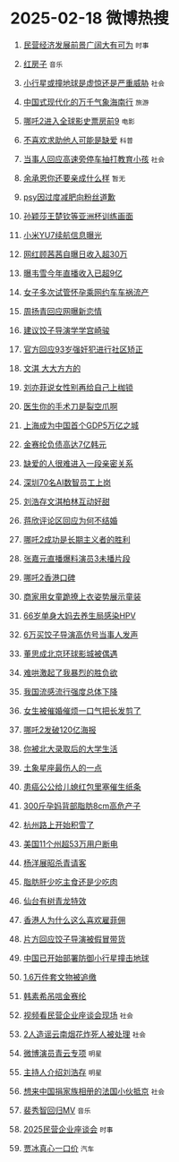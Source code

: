 # 2025-02-18 微博热搜 
1. [民营经济发展前景广阔大有可为](https://m.weibo.cn/search?containerid=100103type%3D1%26t%3D10%26q%3D%23%E6%B0%91%E8%90%A5%E7%BB%8F%E6%B5%8E%E5%8F%91%E5%B1%95%E5%89%8D%E6%99%AF%E5%B9%BF%E9%98%94%E5%A4%A7%E6%9C%89%E5%8F%AF%E4%B8%BA%23&stream_entry_id=51&isnewpage=1&extparam=seat%3D1%26c_type%3D51%26cate%3D10103%26pos%3D0%26q%3D%2523%25E6%25B0%2591%25E8%2590%25A5%25E7%25BB%258F%25E6%25B5%258E%25E5%258F%2591%25E5%25B1%2595%25E5%2589%258D%25E6%2599%25AF%25E5%25B9%25BF%25E9%2598%2594%25E5%25A4%25A7%25E6%259C%2589%25E5%258F%25AF%25E4%25B8%25BA%2523%26dgr%3D0%26filter_type%3Drealtimehot%26stream_entry_id%3D51%26display_time%3D1739812712%26pre_seqid%3D17398127123870107082083) `时事` 

2. [红房子](https://m.weibo.cn/search?containerid=100103type%3D1%26t%3D10%26q%3D%E7%BA%A2%E6%88%BF%E5%AD%90&stream_entry_id=31&isnewpage=1&extparam=seat%3D1%26flag%3D2%26realpos%3D1%26lcate%3D5001%26c_type%3D31%26cate%3D5001%26pos%3D0%26band_rank%3D1%26q%3D%25E7%25BA%25A2%25E6%2588%25BF%25E5%25AD%2590%26dgr%3D0%26filter_type%3Drealtimehot%26stream_entry_id%3D31%26display_time%3D1739812712%26pre_seqid%3D17398127123870107082083) `音乐` 

3. [小行星或撞地球是虚惊还是严重威胁](https://m.weibo.cn/search?containerid=100103type%3D1%26t%3D10%26q%3D%23%E5%B0%8F%E8%A1%8C%E6%98%9F%E6%88%96%E6%92%9E%E5%9C%B0%E7%90%83%E6%98%AF%E8%99%9A%E6%83%8A%E8%BF%98%E6%98%AF%E4%B8%A5%E9%87%8D%E5%A8%81%E8%83%81%23&stream_entry_id=31&isnewpage=1&extparam=seat%3D1%26flag%3D0%26realpos%3D2%26lcate%3D5001%26c_type%3D31%26cate%3D5001%26pos%3D1%26band_rank%3D2%26q%3D%2523%25E5%25B0%258F%25E8%25A1%258C%25E6%2598%259F%25E6%2588%2596%25E6%2592%259E%25E5%259C%25B0%25E7%2590%2583%25E6%2598%25AF%25E8%2599%259A%25E6%2583%258A%25E8%25BF%2598%25E6%2598%25AF%25E4%25B8%25A5%25E9%2587%258D%25E5%25A8%2581%25E8%2583%2581%2523%26dgr%3D0%26filter_type%3Drealtimehot%26stream_entry_id%3D31%26display_time%3D1739812712%26pre_seqid%3D17398127123870107082083) `社会` 

4. [中国式现代化的万千气象海南行](https://m.weibo.cn/search?containerid=100103type%3D1%26t%3D10%26q%3D%23%E4%B8%AD%E5%9B%BD%E5%BC%8F%E7%8E%B0%E4%BB%A3%E5%8C%96%E7%9A%84%E4%B8%87%E5%8D%83%E6%B0%94%E8%B1%A1%E6%B5%B7%E5%8D%97%E8%A1%8C%23&stream_entry_id=31&isnewpage=1&extparam=seat%3D1%26flag%3D0%26realpos%3D3%26lcate%3D5001%26c_type%3D31%26cate%3D5001%26pos%3D2%26band_rank%3D3%26q%3D%2523%25E4%25B8%25AD%25E5%259B%25BD%25E5%25BC%258F%25E7%258E%25B0%25E4%25BB%25A3%25E5%258C%2596%25E7%259A%2584%25E4%25B8%2587%25E5%258D%2583%25E6%25B0%2594%25E8%25B1%25A1%25E6%25B5%25B7%25E5%258D%2597%25E8%25A1%258C%2523%26dgr%3D0%26filter_type%3Drealtimehot%26stream_entry_id%3D31%26display_time%3D1739812712%26pre_seqid%3D17398127123870107082083) `旅游` 

5. [哪吒2进入全球影史票房前9](https://m.weibo.cn/search?containerid=100103type%3D1%26t%3D10%26q%3D%23%E5%93%AA%E5%90%922%E8%BF%9B%E5%85%A5%E5%85%A8%E7%90%83%E5%BD%B1%E5%8F%B2%E7%A5%A8%E6%88%BF%E5%89%8D9%23&stream_entry_id=31&isnewpage=1&extparam=seat%3D1%26flag%3D2%26realpos%3D4%26lcate%3D5001%26c_type%3D31%26cate%3D5001%26pos%3D3%26band_rank%3D4%26q%3D%2523%25E5%2593%25AA%25E5%2590%25922%25E8%25BF%259B%25E5%2585%25A5%25E5%2585%25A8%25E7%2590%2583%25E5%25BD%25B1%25E5%258F%25B2%25E7%25A5%25A8%25E6%2588%25BF%25E5%2589%258D9%2523%26dgr%3D0%26filter_type%3Drealtimehot%26stream_entry_id%3D31%26display_time%3D1739812712%26pre_seqid%3D17398127123870107082083) `电影` 

6. [不喜欢求助他人可能是缺爱](https://m.weibo.cn/search?containerid=100103type%3D1%26t%3D10%26q%3D%23%E4%B8%8D%E5%96%9C%E6%AC%A2%E6%B1%82%E5%8A%A9%E4%BB%96%E4%BA%BA%E5%8F%AF%E8%83%BD%E6%98%AF%E7%BC%BA%E7%88%B1%23&stream_entry_id=31&isnewpage=1&extparam=seat%3D1%26flag%3D0%26realpos%3D5%26lcate%3D5001%26c_type%3D31%26cate%3D5001%26pos%3D4%26band_rank%3D5%26q%3D%2523%25E4%25B8%258D%25E5%2596%259C%25E6%25AC%25A2%25E6%25B1%2582%25E5%258A%25A9%25E4%25BB%2596%25E4%25BA%25BA%25E5%258F%25AF%25E8%2583%25BD%25E6%2598%25AF%25E7%25BC%25BA%25E7%2588%25B1%2523%26dgr%3D0%26filter_type%3Drealtimehot%26stream_entry_id%3D31%26display_time%3D1739812712%26pre_seqid%3D17398127123870107082083) `科普` 

7. [当事人回应高速旁停车抽打教育小孩](https://m.weibo.cn/search?containerid=100103type%3D1%26t%3D10%26q%3D%23%E5%BD%93%E4%BA%8B%E4%BA%BA%E5%9B%9E%E5%BA%94%E9%AB%98%E9%80%9F%E6%97%81%E5%81%9C%E8%BD%A6%E6%8A%BD%E6%89%93%E6%95%99%E8%82%B2%E5%B0%8F%E5%AD%A9%23&stream_entry_id=31&isnewpage=1&extparam=seat%3D1%26flag%3D1%26realpos%3D6%26lcate%3D5001%26c_type%3D31%26cate%3D5001%26pos%3D5%26band_rank%3D6%26q%3D%2523%25E5%25BD%2593%25E4%25BA%258B%25E4%25BA%25BA%25E5%259B%259E%25E5%25BA%2594%25E9%25AB%2598%25E9%2580%259F%25E6%2597%2581%25E5%2581%259C%25E8%25BD%25A6%25E6%258A%25BD%25E6%2589%2593%25E6%2595%2599%25E8%2582%25B2%25E5%25B0%258F%25E5%25AD%25A9%2523%26dgr%3D0%26filter_type%3Drealtimehot%26stream_entry_id%3D31%26display_time%3D1739812712%26pre_seqid%3D17398127123870107082083) `社会` 

8. [余承恩你还要亲成什么样](https://m.weibo.cn/search?containerid=100103type%3D1%26t%3D10%26q%3D%E4%BD%99%E6%89%BF%E6%81%A9%E4%BD%A0%E8%BF%98%E8%A6%81%E4%BA%B2%E6%88%90%E4%BB%80%E4%B9%88%E6%A0%B7&stream_entry_id=31&isnewpage=1&extparam=seat%3D1%26flag%3D2%26realpos%3D7%26lcate%3D5001%26c_type%3D31%26cate%3D5001%26pos%3D6%26band_rank%3D7%26q%3D%25E4%25BD%2599%25E6%2589%25BF%25E6%2581%25A9%25E4%25BD%25A0%25E8%25BF%2598%25E8%25A6%2581%25E4%25BA%25B2%25E6%2588%2590%25E4%25BB%2580%25E4%25B9%2588%25E6%25A0%25B7%26dgr%3D0%26filter_type%3Drealtimehot%26stream_entry_id%3D31%26display_time%3D1739812712%26pre_seqid%3D17398127123870107082083) `暂无` 

9. [psy因过度减肥向粉丝道歉](https://m.weibo.cn/search?containerid=100103type%3D1%26t%3D10%26q%3D%23psy%E5%9B%A0%E8%BF%87%E5%BA%A6%E5%87%8F%E8%82%A5%E5%90%91%E7%B2%89%E4%B8%9D%E9%81%93%E6%AD%89%23&stream_entry_id=31&isnewpage=1&extparam=seat%3D1%26flag%3D2%26realpos%3D8%26lcate%3D5001%26c_type%3D31%26cate%3D5001%26pos%3D7%26band_rank%3D8%26q%3D%2523psy%25E5%259B%25A0%25E8%25BF%2587%25E5%25BA%25A6%25E5%2587%258F%25E8%2582%25A5%25E5%2590%2591%25E7%25B2%2589%25E4%25B8%259D%25E9%2581%2593%25E6%25AD%2589%2523%26dgr%3D0%26filter_type%3Drealtimehot%26stream_entry_id%3D31%26display_time%3D1739812712%26pre_seqid%3D17398127123870107082083)  

10. [孙颖莎王楚钦等亚洲杯训练画面](https://m.weibo.cn/search?containerid=100103type%3D1%26t%3D10%26q%3D%23%E5%AD%99%E9%A2%96%E8%8E%8E%E7%8E%8B%E6%A5%9A%E9%92%A6%E7%AD%89%E4%BA%9A%E6%B4%B2%E6%9D%AF%E8%AE%AD%E7%BB%83%E7%94%BB%E9%9D%A2%23&stream_entry_id=31&isnewpage=1&extparam=seat%3D1%26flag%3D1%26realpos%3D9%26lcate%3D5001%26c_type%3D31%26cate%3D5001%26pos%3D8%26band_rank%3D9%26q%3D%2523%25E5%25AD%2599%25E9%25A2%2596%25E8%258E%258E%25E7%258E%258B%25E6%25A5%259A%25E9%2592%25A6%25E7%25AD%2589%25E4%25BA%259A%25E6%25B4%25B2%25E6%259D%25AF%25E8%25AE%25AD%25E7%25BB%2583%25E7%2594%25BB%25E9%259D%25A2%2523%26dgr%3D0%26filter_type%3Drealtimehot%26stream_entry_id%3D31%26display_time%3D1739812712%26pre_seqid%3D17398127123870107082083)  

11. [小米YU7续航信息曝光](https://m.weibo.cn/search?containerid=100103type%3D1%26t%3D10%26q%3D%23%E5%B0%8F%E7%B1%B3YU7%E7%BB%AD%E8%88%AA%E4%BF%A1%E6%81%AF%E6%9B%9D%E5%85%89%23&stream_entry_id=31&isnewpage=1&extparam=seat%3D1%26flag%3D0%26realpos%3D10%26lcate%3D5001%26c_type%3D31%26cate%3D5001%26pos%3D9%26band_rank%3D10%26q%3D%2523%25E5%25B0%258F%25E7%25B1%25B3YU7%25E7%25BB%25AD%25E8%2588%25AA%25E4%25BF%25A1%25E6%2581%25AF%25E6%259B%259D%25E5%2585%2589%2523%26dgr%3D0%26filter_type%3Drealtimehot%26stream_entry_id%3D31%26display_time%3D1739812712%26pre_seqid%3D17398127123870107082083)  

12. [网红顾茜茜自曝日收入超30万](https://m.weibo.cn/search?containerid=100103type%3D1%26t%3D10%26q%3D%23%E7%BD%91%E7%BA%A2%E9%A1%BE%E8%8C%9C%E8%8C%9C%E8%87%AA%E6%9B%9D%E6%97%A5%E6%94%B6%E5%85%A5%E8%B6%8530%E4%B8%87%23&stream_entry_id=31&isnewpage=1&extparam=seat%3D1%26flag%3D2%26realpos%3D11%26lcate%3D5001%26c_type%3D31%26cate%3D5001%26pos%3D10%26band_rank%3D11%26q%3D%2523%25E7%25BD%2591%25E7%25BA%25A2%25E9%25A1%25BE%25E8%258C%259C%25E8%258C%259C%25E8%2587%25AA%25E6%259B%259D%25E6%2597%25A5%25E6%2594%25B6%25E5%2585%25A5%25E8%25B6%258530%25E4%25B8%2587%2523%26dgr%3D0%26filter_type%3Drealtimehot%26stream_entry_id%3D31%26display_time%3D1739812712%26pre_seqid%3D17398127123870107082083)  

13. [曝韦雪今年直播收入已超9亿](https://m.weibo.cn/search?containerid=100103type%3D1%26t%3D10%26q%3D%23%E6%9B%9D%E9%9F%A6%E9%9B%AA%E4%BB%8A%E5%B9%B4%E7%9B%B4%E6%92%AD%E6%94%B6%E5%85%A5%E5%B7%B2%E8%B6%859%E4%BA%BF%23&stream_entry_id=31&isnewpage=1&extparam=seat%3D1%26flag%3D2%26realpos%3D12%26lcate%3D5001%26c_type%3D31%26cate%3D5001%26pos%3D11%26band_rank%3D12%26q%3D%2523%25E6%259B%259D%25E9%259F%25A6%25E9%259B%25AA%25E4%25BB%258A%25E5%25B9%25B4%25E7%259B%25B4%25E6%2592%25AD%25E6%2594%25B6%25E5%2585%25A5%25E5%25B7%25B2%25E8%25B6%25859%25E4%25BA%25BF%2523%26dgr%3D0%26filter_type%3Drealtimehot%26stream_entry_id%3D31%26display_time%3D1739812712%26pre_seqid%3D17398127123870107082083)  

14. [女子多次试管怀孕乘网约车车祸流产](https://m.weibo.cn/search?containerid=100103type%3D1%26t%3D10%26q%3D%23%E5%A5%B3%E5%AD%90%E5%A4%9A%E6%AC%A1%E8%AF%95%E7%AE%A1%E6%80%80%E5%AD%95%E4%B9%98%E7%BD%91%E7%BA%A6%E8%BD%A6%E8%BD%A6%E7%A5%B8%E6%B5%81%E4%BA%A7%23&stream_entry_id=31&isnewpage=1&extparam=seat%3D1%26flag%3D2%26realpos%3D13%26lcate%3D5001%26c_type%3D31%26cate%3D5001%26pos%3D12%26band_rank%3D13%26q%3D%2523%25E5%25A5%25B3%25E5%25AD%2590%25E5%25A4%259A%25E6%25AC%25A1%25E8%25AF%2595%25E7%25AE%25A1%25E6%2580%2580%25E5%25AD%2595%25E4%25B9%2598%25E7%25BD%2591%25E7%25BA%25A6%25E8%25BD%25A6%25E8%25BD%25A6%25E7%25A5%25B8%25E6%25B5%2581%25E4%25BA%25A7%2523%26dgr%3D0%26filter_type%3Drealtimehot%26stream_entry_id%3D31%26display_time%3D1739812712%26pre_seqid%3D17398127123870107082083)  

15. [周扬青回应网曝新恋情](https://m.weibo.cn/search?containerid=100103type%3D1%26t%3D10%26q%3D%23%E5%91%A8%E6%89%AC%E9%9D%92%E5%9B%9E%E5%BA%94%E7%BD%91%E6%9B%9D%E6%96%B0%E6%81%8B%E6%83%85%23&stream_entry_id=31&isnewpage=1&extparam=seat%3D1%26flag%3D0%26realpos%3D14%26lcate%3D5001%26c_type%3D31%26cate%3D5001%26pos%3D13%26band_rank%3D14%26q%3D%2523%25E5%2591%25A8%25E6%2589%25AC%25E9%259D%2592%25E5%259B%259E%25E5%25BA%2594%25E7%25BD%2591%25E6%259B%259D%25E6%2596%25B0%25E6%2581%258B%25E6%2583%2585%2523%26dgr%3D0%26filter_type%3Drealtimehot%26stream_entry_id%3D31%26display_time%3D1739812712%26pre_seqid%3D17398127123870107082083)  

16. [建议饺子导演学学宫崎骏](https://m.weibo.cn/search?containerid=100103type%3D1%26t%3D10%26q%3D%E5%BB%BA%E8%AE%AE%E9%A5%BA%E5%AD%90%E5%AF%BC%E6%BC%94%E5%AD%A6%E5%AD%A6%E5%AE%AB%E5%B4%8E%E9%AA%8F&stream_entry_id=31&isnewpage=1&extparam=seat%3D1%26flag%3D0%26realpos%3D15%26lcate%3D5001%26c_type%3D31%26cate%3D5001%26pos%3D14%26band_rank%3D15%26q%3D%25E5%25BB%25BA%25E8%25AE%25AE%25E9%25A5%25BA%25E5%25AD%2590%25E5%25AF%25BC%25E6%25BC%2594%25E5%25AD%25A6%25E5%25AD%25A6%25E5%25AE%25AB%25E5%25B4%258E%25E9%25AA%258F%26dgr%3D0%26filter_type%3Drealtimehot%26stream_entry_id%3D31%26display_time%3D1739812712%26pre_seqid%3D17398127123870107082083)  

17. [官方回应93岁强奸犯进行社区矫正](https://m.weibo.cn/search?containerid=100103type%3D1%26t%3D10%26q%3D%23%E5%AE%98%E6%96%B9%E5%9B%9E%E5%BA%9493%E5%B2%81%E5%BC%BA%E5%A5%B8%E7%8A%AF%E8%BF%9B%E8%A1%8C%E7%A4%BE%E5%8C%BA%E7%9F%AB%E6%AD%A3%23&stream_entry_id=31&isnewpage=1&extparam=seat%3D1%26flag%3D0%26realpos%3D16%26lcate%3D5001%26c_type%3D31%26cate%3D5001%26pos%3D15%26band_rank%3D16%26q%3D%2523%25E5%25AE%2598%25E6%2596%25B9%25E5%259B%259E%25E5%25BA%259493%25E5%25B2%2581%25E5%25BC%25BA%25E5%25A5%25B8%25E7%258A%25AF%25E8%25BF%259B%25E8%25A1%258C%25E7%25A4%25BE%25E5%258C%25BA%25E7%259F%25AB%25E6%25AD%25A3%2523%26dgr%3D0%26filter_type%3Drealtimehot%26stream_entry_id%3D31%26display_time%3D1739812712%26pre_seqid%3D17398127123870107082083)  

18. [文淇 大大方方的](https://m.weibo.cn/search?containerid=100103type%3D1%26t%3D10%26q%3D%E6%96%87%E6%B7%87+%E5%A4%A7%E5%A4%A7%E6%96%B9%E6%96%B9%E7%9A%84&stream_entry_id=31&isnewpage=1&extparam=seat%3D1%26flag%3D0%26realpos%3D17%26lcate%3D5001%26c_type%3D31%26cate%3D5001%26pos%3D16%26band_rank%3D17%26q%3D%25E6%2596%2587%25E6%25B7%2587%2520%25E5%25A4%25A7%25E5%25A4%25A7%25E6%2596%25B9%25E6%2596%25B9%25E7%259A%2584%26dgr%3D0%26filter_type%3Drealtimehot%26stream_entry_id%3D31%26display_time%3D1739812712%26pre_seqid%3D17398127123870107082083)  

19. [刘亦菲说女性别再给自己上枷锁](https://m.weibo.cn/search?containerid=100103type%3D1%26t%3D10%26q%3D%23%E5%88%98%E4%BA%A6%E8%8F%B2%E8%AF%B4%E5%A5%B3%E6%80%A7%E5%88%AB%E5%86%8D%E7%BB%99%E8%87%AA%E5%B7%B1%E4%B8%8A%E6%9E%B7%E9%94%81%23&stream_entry_id=31&isnewpage=1&extparam=seat%3D1%26flag%3D0%26realpos%3D18%26lcate%3D5001%26c_type%3D31%26cate%3D5001%26pos%3D17%26band_rank%3D18%26q%3D%2523%25E5%2588%2598%25E4%25BA%25A6%25E8%258F%25B2%25E8%25AF%25B4%25E5%25A5%25B3%25E6%2580%25A7%25E5%2588%25AB%25E5%2586%258D%25E7%25BB%2599%25E8%2587%25AA%25E5%25B7%25B1%25E4%25B8%258A%25E6%259E%25B7%25E9%2594%2581%2523%26dgr%3D0%26filter_type%3Drealtimehot%26stream_entry_id%3D31%26display_time%3D1739812712%26pre_seqid%3D17398127123870107082083)  

20. [医生你的手术刀是裂空爪啊](https://m.weibo.cn/search?containerid=100103type%3D1%26t%3D10%26q%3D%23%E5%8C%BB%E7%94%9F%E4%BD%A0%E7%9A%84%E6%89%8B%E6%9C%AF%E5%88%80%E6%98%AF%E8%A3%82%E7%A9%BA%E7%88%AA%E5%95%8A%23&stream_entry_id=31&isnewpage=1&extparam=seat%3D1%26flag%3D0%26realpos%3D19%26lcate%3D5001%26c_type%3D31%26cate%3D5001%26pos%3D18%26band_rank%3D19%26q%3D%2523%25E5%258C%25BB%25E7%2594%259F%25E4%25BD%25A0%25E7%259A%2584%25E6%2589%258B%25E6%259C%25AF%25E5%2588%2580%25E6%2598%25AF%25E8%25A3%2582%25E7%25A9%25BA%25E7%2588%25AA%25E5%2595%258A%2523%26dgr%3D0%26filter_type%3Drealtimehot%26stream_entry_id%3D31%26display_time%3D1739812712%26pre_seqid%3D17398127123870107082083)  

21. [上海成为中国首个GDP5万亿之城](https://m.weibo.cn/search?containerid=100103type%3D1%26t%3D10%26q%3D%23%E4%B8%8A%E6%B5%B7%E6%88%90%E4%B8%BA%E4%B8%AD%E5%9B%BD%E9%A6%96%E4%B8%AAGDP5%E4%B8%87%E4%BA%BF%E4%B9%8B%E5%9F%8E%23&stream_entry_id=31&isnewpage=1&extparam=seat%3D1%26flag%3D0%26realpos%3D20%26lcate%3D5001%26c_type%3D31%26cate%3D5001%26pos%3D19%26band_rank%3D20%26q%3D%2523%25E4%25B8%258A%25E6%25B5%25B7%25E6%2588%2590%25E4%25B8%25BA%25E4%25B8%25AD%25E5%259B%25BD%25E9%25A6%2596%25E4%25B8%25AAGDP5%25E4%25B8%2587%25E4%25BA%25BF%25E4%25B9%258B%25E5%259F%258E%2523%26dgr%3D0%26filter_type%3Drealtimehot%26stream_entry_id%3D31%26display_time%3D1739812712%26pre_seqid%3D17398127123870107082083)  

22. [金赛纶负债高达7亿韩元](https://m.weibo.cn/search?containerid=100103type%3D1%26t%3D10%26q%3D%23%E9%87%91%E8%B5%9B%E7%BA%B6%E8%B4%9F%E5%80%BA%E9%AB%98%E8%BE%BE7%E4%BA%BF%E9%9F%A9%E5%85%83%23&stream_entry_id=31&isnewpage=1&extparam=seat%3D1%26flag%3D0%26realpos%3D21%26lcate%3D5001%26c_type%3D31%26cate%3D5001%26pos%3D20%26band_rank%3D21%26q%3D%2523%25E9%2587%2591%25E8%25B5%259B%25E7%25BA%25B6%25E8%25B4%259F%25E5%2580%25BA%25E9%25AB%2598%25E8%25BE%25BE7%25E4%25BA%25BF%25E9%259F%25A9%25E5%2585%2583%2523%26dgr%3D0%26filter_type%3Drealtimehot%26stream_entry_id%3D31%26display_time%3D1739812712%26pre_seqid%3D17398127123870107082083)  

23. [缺爱的人很难进入一段亲密关系](https://m.weibo.cn/search?containerid=100103type%3D1%26t%3D10%26q%3D%23%E7%BC%BA%E7%88%B1%E7%9A%84%E4%BA%BA%E5%BE%88%E9%9A%BE%E8%BF%9B%E5%85%A5%E4%B8%80%E6%AE%B5%E4%BA%B2%E5%AF%86%E5%85%B3%E7%B3%BB%23&stream_entry_id=31&isnewpage=1&extparam=seat%3D1%26flag%3D0%26realpos%3D22%26lcate%3D5001%26c_type%3D31%26cate%3D5001%26pos%3D21%26band_rank%3D22%26q%3D%2523%25E7%25BC%25BA%25E7%2588%25B1%25E7%259A%2584%25E4%25BA%25BA%25E5%25BE%2588%25E9%259A%25BE%25E8%25BF%259B%25E5%2585%25A5%25E4%25B8%2580%25E6%25AE%25B5%25E4%25BA%25B2%25E5%25AF%2586%25E5%2585%25B3%25E7%25B3%25BB%2523%26dgr%3D0%26filter_type%3Drealtimehot%26stream_entry_id%3D31%26display_time%3D1739812712%26pre_seqid%3D17398127123870107082083)  

24. [深圳70名AI数智员工上岗](https://m.weibo.cn/search?containerid=100103type%3D1%26t%3D10%26q%3D%23%E6%B7%B1%E5%9C%B370%E5%90%8DAI%E6%95%B0%E6%99%BA%E5%91%98%E5%B7%A5%E4%B8%8A%E5%B2%97%23&stream_entry_id=31&isnewpage=1&extparam=seat%3D1%26flag%3D1%26realpos%3D23%26lcate%3D5001%26c_type%3D31%26cate%3D5001%26pos%3D22%26band_rank%3D23%26q%3D%2523%25E6%25B7%25B1%25E5%259C%25B370%25E5%2590%258DAI%25E6%2595%25B0%25E6%2599%25BA%25E5%2591%2598%25E5%25B7%25A5%25E4%25B8%258A%25E5%25B2%2597%2523%26dgr%3D0%26filter_type%3Drealtimehot%26stream_entry_id%3D31%26display_time%3D1739812712%26pre_seqid%3D17398127123870107082083)  

25. [刘浩存文淇柏林互动好甜](https://m.weibo.cn/search?containerid=100103type%3D1%26t%3D10%26q%3D%E5%88%98%E6%B5%A9%E5%AD%98%E6%96%87%E6%B7%87%E6%9F%8F%E6%9E%97%E4%BA%92%E5%8A%A8%E5%A5%BD%E7%94%9C&stream_entry_id=31&isnewpage=1&extparam=seat%3D1%26flag%3D0%26realpos%3D24%26lcate%3D5001%26c_type%3D31%26cate%3D5001%26pos%3D23%26band_rank%3D24%26q%3D%25E5%2588%2598%25E6%25B5%25A9%25E5%25AD%2598%25E6%2596%2587%25E6%25B7%2587%25E6%259F%258F%25E6%259E%2597%25E4%25BA%2592%25E5%258A%25A8%25E5%25A5%25BD%25E7%2594%259C%26dgr%3D0%26filter_type%3Drealtimehot%26stream_entry_id%3D31%26display_time%3D1739812712%26pre_seqid%3D17398127123870107082083)  

26. [蒋欣评论区回应为何不结婚](https://m.weibo.cn/search?containerid=100103type%3D1%26t%3D10%26q%3D%23%E8%92%8B%E6%AC%A3%E8%AF%84%E8%AE%BA%E5%8C%BA%E5%9B%9E%E5%BA%94%E4%B8%BA%E4%BD%95%E4%B8%8D%E7%BB%93%E5%A9%9A%23&stream_entry_id=31&isnewpage=1&extparam=seat%3D1%26flag%3D0%26realpos%3D25%26lcate%3D5001%26c_type%3D31%26cate%3D5001%26pos%3D24%26band_rank%3D25%26q%3D%2523%25E8%2592%258B%25E6%25AC%25A3%25E8%25AF%2584%25E8%25AE%25BA%25E5%258C%25BA%25E5%259B%259E%25E5%25BA%2594%25E4%25B8%25BA%25E4%25BD%2595%25E4%25B8%258D%25E7%25BB%2593%25E5%25A9%259A%2523%26dgr%3D0%26filter_type%3Drealtimehot%26stream_entry_id%3D31%26display_time%3D1739812712%26pre_seqid%3D17398127123870107082083)  

27. [哪吒2成功是长期主义者的胜利](https://m.weibo.cn/search?containerid=100103type%3D1%26t%3D10%26q%3D%E5%93%AA%E5%90%922%E6%88%90%E5%8A%9F%E6%98%AF%E9%95%BF%E6%9C%9F%E4%B8%BB%E4%B9%89%E8%80%85%E7%9A%84%E8%83%9C%E5%88%A9&stream_entry_id=31&isnewpage=1&extparam=seat%3D1%26flag%3D1%26realpos%3D26%26lcate%3D5001%26c_type%3D31%26cate%3D5001%26pos%3D25%26band_rank%3D26%26q%3D%25E5%2593%25AA%25E5%2590%25922%25E6%2588%2590%25E5%258A%259F%25E6%2598%25AF%25E9%2595%25BF%25E6%259C%259F%25E4%25B8%25BB%25E4%25B9%2589%25E8%2580%2585%25E7%259A%2584%25E8%2583%259C%25E5%2588%25A9%26dgr%3D0%26filter_type%3Drealtimehot%26stream_entry_id%3D31%26display_time%3D1739812712%26pre_seqid%3D17398127123870107082083)  

28. [张嘉元直播爆料演员3未播片段](https://m.weibo.cn/search?containerid=100103type%3D1%26t%3D10%26q%3D%E5%BC%A0%E5%98%89%E5%85%83%E7%9B%B4%E6%92%AD%E7%88%86%E6%96%99%E6%BC%94%E5%91%983%E6%9C%AA%E6%92%AD%E7%89%87%E6%AE%B5&stream_entry_id=31&isnewpage=1&extparam=seat%3D1%26flag%3D0%26realpos%3D27%26lcate%3D5001%26c_type%3D31%26cate%3D5001%26pos%3D26%26band_rank%3D27%26q%3D%25E5%25BC%25A0%25E5%2598%2589%25E5%2585%2583%25E7%259B%25B4%25E6%2592%25AD%25E7%2588%2586%25E6%2596%2599%25E6%25BC%2594%25E5%2591%25983%25E6%259C%25AA%25E6%2592%25AD%25E7%2589%2587%25E6%25AE%25B5%26dgr%3D0%26filter_type%3Drealtimehot%26stream_entry_id%3D31%26display_time%3D1739812712%26pre_seqid%3D17398127123870107082083)  

29. [哪吒2香港口碑](https://m.weibo.cn/search?containerid=100103type%3D1%26t%3D10%26q%3D%23%E5%93%AA%E5%90%922%E9%A6%99%E6%B8%AF%E5%8F%A3%E7%A2%91%23&stream_entry_id=31&isnewpage=1&extparam=seat%3D1%26flag%3D0%26realpos%3D28%26lcate%3D5001%26c_type%3D31%26cate%3D5001%26pos%3D27%26band_rank%3D28%26q%3D%2523%25E5%2593%25AA%25E5%2590%25922%25E9%25A6%2599%25E6%25B8%25AF%25E5%258F%25A3%25E7%25A2%2591%2523%26dgr%3D0%26filter_type%3Drealtimehot%26stream_entry_id%3D31%26display_time%3D1739812712%26pre_seqid%3D17398127123870107082083)  

30. [商家用女童跪撩上衣姿势展示童装](https://m.weibo.cn/search?containerid=100103type%3D1%26t%3D10%26q%3D%23%E5%95%86%E5%AE%B6%E7%94%A8%E5%A5%B3%E7%AB%A5%E8%B7%AA%E6%92%A9%E4%B8%8A%E8%A1%A3%E5%A7%BF%E5%8A%BF%E5%B1%95%E7%A4%BA%E7%AB%A5%E8%A3%85%23&stream_entry_id=31&isnewpage=1&extparam=seat%3D1%26flag%3D0%26realpos%3D29%26lcate%3D5001%26c_type%3D31%26cate%3D5001%26pos%3D28%26band_rank%3D29%26q%3D%2523%25E5%2595%2586%25E5%25AE%25B6%25E7%2594%25A8%25E5%25A5%25B3%25E7%25AB%25A5%25E8%25B7%25AA%25E6%2592%25A9%25E4%25B8%258A%25E8%25A1%25A3%25E5%25A7%25BF%25E5%258A%25BF%25E5%25B1%2595%25E7%25A4%25BA%25E7%25AB%25A5%25E8%25A3%2585%2523%26dgr%3D0%26filter_type%3Drealtimehot%26stream_entry_id%3D31%26display_time%3D1739812712%26pre_seqid%3D17398127123870107082083)  

31. [66岁单身大妈去养生局感染HPV](https://m.weibo.cn/search?containerid=100103type%3D1%26t%3D10%26q%3D%2366%E5%B2%81%E5%8D%95%E8%BA%AB%E5%A4%A7%E5%A6%88%E5%8E%BB%E5%85%BB%E7%94%9F%E5%B1%80%E6%84%9F%E6%9F%93HPV%23&stream_entry_id=31&isnewpage=1&extparam=seat%3D1%26flag%3D0%26realpos%3D30%26lcate%3D5001%26c_type%3D31%26cate%3D5001%26pos%3D29%26band_rank%3D30%26q%3D%252366%25E5%25B2%2581%25E5%258D%2595%25E8%25BA%25AB%25E5%25A4%25A7%25E5%25A6%2588%25E5%258E%25BB%25E5%2585%25BB%25E7%2594%259F%25E5%25B1%2580%25E6%2584%259F%25E6%259F%2593HPV%2523%26dgr%3D0%26filter_type%3Drealtimehot%26stream_entry_id%3D31%26display_time%3D1739812712%26pre_seqid%3D17398127123870107082083)  

32. [6万买饺子导演高仿号当事人发声](https://m.weibo.cn/search?containerid=100103type%3D1%26t%3D10%26q%3D%236%E4%B8%87%E4%B9%B0%E9%A5%BA%E5%AD%90%E5%AF%BC%E6%BC%94%E9%AB%98%E4%BB%BF%E5%8F%B7%E5%BD%93%E4%BA%8B%E4%BA%BA%E5%8F%91%E5%A3%B0%23&stream_entry_id=31&isnewpage=1&extparam=seat%3D1%26flag%3D1%26realpos%3D31%26lcate%3D5001%26c_type%3D31%26cate%3D5001%26pos%3D30%26band_rank%3D31%26q%3D%25236%25E4%25B8%2587%25E4%25B9%25B0%25E9%25A5%25BA%25E5%25AD%2590%25E5%25AF%25BC%25E6%25BC%2594%25E9%25AB%2598%25E4%25BB%25BF%25E5%258F%25B7%25E5%25BD%2593%25E4%25BA%258B%25E4%25BA%25BA%25E5%258F%2591%25E5%25A3%25B0%2523%26dgr%3D0%26filter_type%3Drealtimehot%26stream_entry_id%3D31%26display_time%3D1739812712%26pre_seqid%3D17398127123870107082083)  

33. [董思成北京环球影城被偶遇](https://m.weibo.cn/search?containerid=100103type%3D1%26t%3D10%26q%3D%23%E8%91%A3%E6%80%9D%E6%88%90%E5%8C%97%E4%BA%AC%E7%8E%AF%E7%90%83%E5%BD%B1%E5%9F%8E%E8%A2%AB%E5%81%B6%E9%81%87%23&stream_entry_id=31&isnewpage=1&extparam=seat%3D1%26flag%3D0%26realpos%3D32%26lcate%3D5001%26c_type%3D31%26cate%3D5001%26pos%3D31%26band_rank%3D32%26q%3D%2523%25E8%2591%25A3%25E6%2580%259D%25E6%2588%2590%25E5%258C%2597%25E4%25BA%25AC%25E7%258E%25AF%25E7%2590%2583%25E5%25BD%25B1%25E5%259F%258E%25E8%25A2%25AB%25E5%2581%25B6%25E9%2581%2587%2523%26dgr%3D0%26filter_type%3Drealtimehot%26stream_entry_id%3D31%26display_time%3D1739812712%26pre_seqid%3D17398127123870107082083)  

34. [难哄激起了我暴烈的胜负欲](https://m.weibo.cn/search?containerid=100103type%3D1%26t%3D10%26q%3D%E9%9A%BE%E5%93%84%E6%BF%80%E8%B5%B7%E4%BA%86%E6%88%91%E6%9A%B4%E7%83%88%E7%9A%84%E8%83%9C%E8%B4%9F%E6%AC%B2&stream_entry_id=31&isnewpage=1&extparam=seat%3D1%26flag%3D0%26realpos%3D33%26lcate%3D5001%26c_type%3D31%26cate%3D5001%26pos%3D32%26band_rank%3D33%26q%3D%25E9%259A%25BE%25E5%2593%2584%25E6%25BF%2580%25E8%25B5%25B7%25E4%25BA%2586%25E6%2588%2591%25E6%259A%25B4%25E7%2583%2588%25E7%259A%2584%25E8%2583%259C%25E8%25B4%259F%25E6%25AC%25B2%26dgr%3D0%26filter_type%3Drealtimehot%26stream_entry_id%3D31%26display_time%3D1739812712%26pre_seqid%3D17398127123870107082083)  

35. [我国流感流行强度总体下降](https://m.weibo.cn/search?containerid=100103type%3D1%26t%3D10%26q%3D%23%E6%88%91%E5%9B%BD%E6%B5%81%E6%84%9F%E6%B5%81%E8%A1%8C%E5%BC%BA%E5%BA%A6%E6%80%BB%E4%BD%93%E4%B8%8B%E9%99%8D%23&stream_entry_id=31&isnewpage=1&extparam=seat%3D1%26flag%3D1%26realpos%3D34%26lcate%3D5001%26c_type%3D31%26cate%3D5001%26pos%3D33%26band_rank%3D34%26q%3D%2523%25E6%2588%2591%25E5%259B%25BD%25E6%25B5%2581%25E6%2584%259F%25E6%25B5%2581%25E8%25A1%258C%25E5%25BC%25BA%25E5%25BA%25A6%25E6%2580%25BB%25E4%25BD%2593%25E4%25B8%258B%25E9%2599%258D%2523%26dgr%3D0%26filter_type%3Drealtimehot%26stream_entry_id%3D31%26display_time%3D1739812712%26pre_seqid%3D17398127123870107082083)  

36. [女生被催婚催烦一口气把长发剪了](https://m.weibo.cn/search?containerid=100103type%3D1%26t%3D10%26q%3D%23%E5%A5%B3%E7%94%9F%E8%A2%AB%E5%82%AC%E5%A9%9A%E5%82%AC%E7%83%A6%E4%B8%80%E5%8F%A3%E6%B0%94%E6%8A%8A%E9%95%BF%E5%8F%91%E5%89%AA%E4%BA%86%23&stream_entry_id=31&isnewpage=1&extparam=seat%3D1%26flag%3D0%26realpos%3D35%26lcate%3D5001%26c_type%3D31%26cate%3D5001%26pos%3D34%26band_rank%3D35%26q%3D%2523%25E5%25A5%25B3%25E7%2594%259F%25E8%25A2%25AB%25E5%2582%25AC%25E5%25A9%259A%25E5%2582%25AC%25E7%2583%25A6%25E4%25B8%2580%25E5%258F%25A3%25E6%25B0%2594%25E6%258A%258A%25E9%2595%25BF%25E5%258F%2591%25E5%2589%25AA%25E4%25BA%2586%2523%26dgr%3D0%26filter_type%3Drealtimehot%26stream_entry_id%3D31%26display_time%3D1739812712%26pre_seqid%3D17398127123870107082083)  

37. [哪吒2发破120亿海报](https://m.weibo.cn/search?containerid=100103type%3D1%26t%3D10%26q%3D%23%E5%93%AA%E5%90%922%E5%8F%91%E7%A0%B4120%E4%BA%BF%E6%B5%B7%E6%8A%A5%23&stream_entry_id=31&isnewpage=1&extparam=seat%3D1%26flag%3D0%26realpos%3D36%26lcate%3D5001%26c_type%3D31%26cate%3D5001%26pos%3D35%26band_rank%3D36%26q%3D%2523%25E5%2593%25AA%25E5%2590%25922%25E5%258F%2591%25E7%25A0%25B4120%25E4%25BA%25BF%25E6%25B5%25B7%25E6%258A%25A5%2523%26dgr%3D0%26filter_type%3Drealtimehot%26stream_entry_id%3D31%26display_time%3D1739812712%26pre_seqid%3D17398127123870107082083)  

38. [你被北大录取后的大学生活](https://m.weibo.cn/search?containerid=100103type%3D1%26t%3D10%26q%3D%E4%BD%A0%E8%A2%AB%E5%8C%97%E5%A4%A7%E5%BD%95%E5%8F%96%E5%90%8E%E7%9A%84%E5%A4%A7%E5%AD%A6%E7%94%9F%E6%B4%BB&stream_entry_id=31&isnewpage=1&extparam=seat%3D1%26flag%3D0%26realpos%3D37%26lcate%3D5001%26c_type%3D31%26cate%3D5001%26pos%3D36%26band_rank%3D37%26q%3D%25E4%25BD%25A0%25E8%25A2%25AB%25E5%258C%2597%25E5%25A4%25A7%25E5%25BD%2595%25E5%258F%2596%25E5%2590%258E%25E7%259A%2584%25E5%25A4%25A7%25E5%25AD%25A6%25E7%2594%259F%25E6%25B4%25BB%26dgr%3D0%26filter_type%3Drealtimehot%26stream_entry_id%3D31%26display_time%3D1739812712%26pre_seqid%3D17398127123870107082083)  

39. [土象星座最伤人的一点](https://m.weibo.cn/search?containerid=100103type%3D1%26t%3D10%26q%3D%23%E5%9C%9F%E8%B1%A1%E6%98%9F%E5%BA%A7%E6%9C%80%E4%BC%A4%E4%BA%BA%E7%9A%84%E4%B8%80%E7%82%B9%23&stream_entry_id=31&isnewpage=1&extparam=seat%3D1%26flag%3D0%26realpos%3D38%26lcate%3D5001%26c_type%3D31%26cate%3D5001%26pos%3D37%26band_rank%3D38%26q%3D%2523%25E5%259C%259F%25E8%25B1%25A1%25E6%2598%259F%25E5%25BA%25A7%25E6%259C%2580%25E4%25BC%25A4%25E4%25BA%25BA%25E7%259A%2584%25E4%25B8%2580%25E7%2582%25B9%2523%26dgr%3D0%26filter_type%3Drealtimehot%26stream_entry_id%3D31%26display_time%3D1739812712%26pre_seqid%3D17398127123870107082083)  

40. [患癌公公给儿媳红包里塞催生纸条](https://m.weibo.cn/search?containerid=100103type%3D1%26t%3D10%26q%3D%23%E6%82%A3%E7%99%8C%E5%85%AC%E5%85%AC%E7%BB%99%E5%84%BF%E5%AA%B3%E7%BA%A2%E5%8C%85%E9%87%8C%E5%A1%9E%E5%82%AC%E7%94%9F%E7%BA%B8%E6%9D%A1%23&stream_entry_id=31&isnewpage=1&extparam=seat%3D1%26flag%3D0%26realpos%3D39%26lcate%3D5001%26c_type%3D31%26cate%3D5001%26pos%3D38%26band_rank%3D39%26q%3D%2523%25E6%2582%25A3%25E7%2599%258C%25E5%2585%25AC%25E5%2585%25AC%25E7%25BB%2599%25E5%2584%25BF%25E5%25AA%25B3%25E7%25BA%25A2%25E5%258C%2585%25E9%2587%258C%25E5%25A1%259E%25E5%2582%25AC%25E7%2594%259F%25E7%25BA%25B8%25E6%259D%25A1%2523%26dgr%3D0%26filter_type%3Drealtimehot%26stream_entry_id%3D31%26display_time%3D1739812712%26pre_seqid%3D17398127123870107082083)  

41. [300斤孕妈背部脂肪8cm高危产子](https://m.weibo.cn/search?containerid=100103type%3D1%26t%3D10%26q%3D%23300%E6%96%A4%E5%AD%95%E5%A6%88%E8%83%8C%E9%83%A8%E8%84%82%E8%82%AA8cm%E9%AB%98%E5%8D%B1%E4%BA%A7%E5%AD%90%23&stream_entry_id=31&isnewpage=1&extparam=seat%3D1%26flag%3D0%26realpos%3D40%26lcate%3D5001%26c_type%3D31%26cate%3D5001%26pos%3D39%26band_rank%3D40%26q%3D%2523300%25E6%2596%25A4%25E5%25AD%2595%25E5%25A6%2588%25E8%2583%258C%25E9%2583%25A8%25E8%2584%2582%25E8%2582%25AA8cm%25E9%25AB%2598%25E5%258D%25B1%25E4%25BA%25A7%25E5%25AD%2590%2523%26dgr%3D0%26filter_type%3Drealtimehot%26stream_entry_id%3D31%26display_time%3D1739812712%26pre_seqid%3D17398127123870107082083)  

42. [杭州路上开始积雪了](https://m.weibo.cn/search?containerid=100103type%3D1%26t%3D10%26q%3D%23%E6%9D%AD%E5%B7%9E%E8%B7%AF%E4%B8%8A%E5%BC%80%E5%A7%8B%E7%A7%AF%E9%9B%AA%E4%BA%86%23&stream_entry_id=31&isnewpage=1&extparam=seat%3D1%26flag%3D0%26realpos%3D41%26lcate%3D5001%26c_type%3D31%26cate%3D5001%26pos%3D40%26band_rank%3D41%26q%3D%2523%25E6%259D%25AD%25E5%25B7%259E%25E8%25B7%25AF%25E4%25B8%258A%25E5%25BC%2580%25E5%25A7%258B%25E7%25A7%25AF%25E9%259B%25AA%25E4%25BA%2586%2523%26dgr%3D0%26filter_type%3Drealtimehot%26stream_entry_id%3D31%26display_time%3D1739812712%26pre_seqid%3D17398127123870107082083)  

43. [美国11个州超53万用户断电](https://m.weibo.cn/search?containerid=100103type%3D1%26t%3D10%26q%3D%23%E7%BE%8E%E5%9B%BD11%E4%B8%AA%E5%B7%9E%E8%B6%8553%E4%B8%87%E7%94%A8%E6%88%B7%E6%96%AD%E7%94%B5%23&stream_entry_id=31&isnewpage=1&extparam=seat%3D1%26flag%3D0%26realpos%3D42%26lcate%3D5001%26c_type%3D31%26cate%3D5001%26pos%3D41%26band_rank%3D42%26q%3D%2523%25E7%25BE%258E%25E5%259B%25BD11%25E4%25B8%25AA%25E5%25B7%259E%25E8%25B6%258553%25E4%25B8%2587%25E7%2594%25A8%25E6%2588%25B7%25E6%2596%25AD%25E7%2594%25B5%2523%26dgr%3D0%26filter_type%3Drealtimehot%26stream_entry_id%3D31%26display_time%3D1739812712%26pre_seqid%3D17398127123870107082083)  

44. [杨洋展昭杀青请客](https://m.weibo.cn/search?containerid=100103type%3D1%26t%3D10%26q%3D%23%E6%9D%A8%E6%B4%8B%E5%B1%95%E6%98%AD%E6%9D%80%E9%9D%92%E8%AF%B7%E5%AE%A2%23&stream_entry_id=31&isnewpage=1&extparam=seat%3D1%26flag%3D1%26realpos%3D43%26lcate%3D5001%26c_type%3D31%26cate%3D5001%26pos%3D42%26band_rank%3D43%26q%3D%2523%25E6%259D%25A8%25E6%25B4%258B%25E5%25B1%2595%25E6%2598%25AD%25E6%259D%2580%25E9%259D%2592%25E8%25AF%25B7%25E5%25AE%25A2%2523%26dgr%3D0%26filter_type%3Drealtimehot%26stream_entry_id%3D31%26display_time%3D1739812712%26pre_seqid%3D17398127123870107082083)  

45. [脂肪肝少吃主食还是少吃肉](https://m.weibo.cn/search?containerid=100103type%3D1%26t%3D10%26q%3D%E8%84%82%E8%82%AA%E8%82%9D%E5%B0%91%E5%90%83%E4%B8%BB%E9%A3%9F%E8%BF%98%E6%98%AF%E5%B0%91%E5%90%83%E8%82%89&stream_entry_id=31&isnewpage=1&extparam=seat%3D1%26flag%3D0%26realpos%3D44%26lcate%3D5001%26c_type%3D31%26cate%3D5001%26pos%3D43%26band_rank%3D44%26q%3D%25E8%2584%2582%25E8%2582%25AA%25E8%2582%259D%25E5%25B0%2591%25E5%2590%2583%25E4%25B8%25BB%25E9%25A3%259F%25E8%25BF%2598%25E6%2598%25AF%25E5%25B0%2591%25E5%2590%2583%25E8%2582%2589%26dgr%3D0%26filter_type%3Drealtimehot%26stream_entry_id%3D31%26display_time%3D1739812712%26pre_seqid%3D17398127123870107082083)  

46. [仙台有树青龙特效](https://m.weibo.cn/search?containerid=100103type%3D1%26t%3D10%26q%3D%E4%BB%99%E5%8F%B0%E6%9C%89%E6%A0%91%E9%9D%92%E9%BE%99%E7%89%B9%E6%95%88&stream_entry_id=31&isnewpage=1&extparam=seat%3D1%26flag%3D0%26realpos%3D45%26lcate%3D5001%26c_type%3D31%26cate%3D5001%26pos%3D44%26band_rank%3D45%26q%3D%25E4%25BB%2599%25E5%258F%25B0%25E6%259C%2589%25E6%25A0%2591%25E9%259D%2592%25E9%25BE%2599%25E7%2589%25B9%25E6%2595%2588%26dgr%3D0%26filter_type%3Drealtimehot%26stream_entry_id%3D31%26display_time%3D1739812712%26pre_seqid%3D17398127123870107082083)  

47. [香港人为什么这么喜欢雇菲佣](https://m.weibo.cn/search?containerid=100103type%3D1%26t%3D10%26q%3D%E9%A6%99%E6%B8%AF%E4%BA%BA%E4%B8%BA%E4%BB%80%E4%B9%88%E8%BF%99%E4%B9%88%E5%96%9C%E6%AC%A2%E9%9B%87%E8%8F%B2%E4%BD%A3&stream_entry_id=31&isnewpage=1&extparam=seat%3D1%26flag%3D0%26realpos%3D46%26lcate%3D5001%26c_type%3D31%26cate%3D5001%26pos%3D45%26band_rank%3D46%26q%3D%25E9%25A6%2599%25E6%25B8%25AF%25E4%25BA%25BA%25E4%25B8%25BA%25E4%25BB%2580%25E4%25B9%2588%25E8%25BF%2599%25E4%25B9%2588%25E5%2596%259C%25E6%25AC%25A2%25E9%259B%2587%25E8%258F%25B2%25E4%25BD%25A3%26dgr%3D0%26filter_type%3Drealtimehot%26stream_entry_id%3D31%26display_time%3D1739812712%26pre_seqid%3D17398127123870107082083)  

48. [片方回应饺子导演被假冒带货](https://m.weibo.cn/search?containerid=100103type%3D1%26t%3D10%26q%3D%23%E7%89%87%E6%96%B9%E5%9B%9E%E5%BA%94%E9%A5%BA%E5%AD%90%E5%AF%BC%E6%BC%94%E8%A2%AB%E5%81%87%E5%86%92%E5%B8%A6%E8%B4%A7%23&stream_entry_id=31&isnewpage=1&extparam=seat%3D1%26flag%3D0%26realpos%3D47%26lcate%3D5001%26c_type%3D31%26cate%3D5001%26pos%3D46%26band_rank%3D47%26q%3D%2523%25E7%2589%2587%25E6%2596%25B9%25E5%259B%259E%25E5%25BA%2594%25E9%25A5%25BA%25E5%25AD%2590%25E5%25AF%25BC%25E6%25BC%2594%25E8%25A2%25AB%25E5%2581%2587%25E5%2586%2592%25E5%25B8%25A6%25E8%25B4%25A7%2523%26dgr%3D0%26filter_type%3Drealtimehot%26stream_entry_id%3D31%26display_time%3D1739812712%26pre_seqid%3D17398127123870107082083)  

49. [中国已开始部署防御小行星撞击地球](https://m.weibo.cn/search?containerid=100103type%3D1%26t%3D10%26q%3D%23%E4%B8%AD%E5%9B%BD%E5%B7%B2%E5%BC%80%E5%A7%8B%E9%83%A8%E7%BD%B2%E9%98%B2%E5%BE%A1%E5%B0%8F%E8%A1%8C%E6%98%9F%E6%92%9E%E5%87%BB%E5%9C%B0%E7%90%83%23&stream_entry_id=31&isnewpage=1&extparam=seat%3D1%26flag%3D0%26realpos%3D48%26lcate%3D5001%26c_type%3D31%26cate%3D5001%26pos%3D47%26band_rank%3D48%26q%3D%2523%25E4%25B8%25AD%25E5%259B%25BD%25E5%25B7%25B2%25E5%25BC%2580%25E5%25A7%258B%25E9%2583%25A8%25E7%25BD%25B2%25E9%2598%25B2%25E5%25BE%25A1%25E5%25B0%258F%25E8%25A1%258C%25E6%2598%259F%25E6%2592%259E%25E5%2587%25BB%25E5%259C%25B0%25E7%2590%2583%2523%26dgr%3D0%26filter_type%3Drealtimehot%26stream_entry_id%3D31%26display_time%3D1739812712%26pre_seqid%3D17398127123870107082083)  

50. [1.6万件套文物被追缴](https://m.weibo.cn/search?containerid=100103type%3D1%26t%3D10%26q%3D%231.6%E4%B8%87%E4%BB%B6%E5%A5%97%E6%96%87%E7%89%A9%E8%A2%AB%E8%BF%BD%E7%BC%B4%23&stream_entry_id=31&isnewpage=1&extparam=seat%3D1%26flag%3D1%26realpos%3D49%26lcate%3D5001%26c_type%3D31%26cate%3D5001%26pos%3D48%26band_rank%3D49%26q%3D%25231.6%25E4%25B8%2587%25E4%25BB%25B6%25E5%25A5%2597%25E6%2596%2587%25E7%2589%25A9%25E8%25A2%25AB%25E8%25BF%25BD%25E7%25BC%25B4%2523%26dgr%3D0%26filter_type%3Drealtimehot%26stream_entry_id%3D31%26display_time%3D1739812712%26pre_seqid%3D17398127123870107082083)  

51. [韩素希吊唁金赛纶](https://m.weibo.cn/search?containerid=100103type%3D1%26t%3D10%26q%3D%23%E9%9F%A9%E7%B4%A0%E5%B8%8C%E5%90%8A%E5%94%81%E9%87%91%E8%B5%9B%E7%BA%B6%23&stream_entry_id=31&isnewpage=1&extparam=seat%3D1%26flag%3D1%26realpos%3D50%26lcate%3D5001%26c_type%3D31%26cate%3D5001%26pos%3D49%26band_rank%3D50%26q%3D%2523%25E9%259F%25A9%25E7%25B4%25A0%25E5%25B8%258C%25E5%2590%258A%25E5%2594%2581%25E9%2587%2591%25E8%25B5%259B%25E7%25BA%25B6%2523%26dgr%3D0%26filter_type%3Drealtimehot%26stream_entry_id%3D31%26display_time%3D1739812712%26pre_seqid%3D17398127123870107082083)  

52. [视频看民营企业座谈会现场](https://m.weibo.cn/search?containerid=100103type%3D1%26t%3D10%26q%3D%23%E8%A7%86%E9%A2%91%E7%9C%8B%E6%B0%91%E8%90%A5%E4%BC%81%E4%B8%9A%E5%BA%A7%E8%B0%88%E4%BC%9A%E7%8E%B0%E5%9C%BA%23&stream_entry_id=51&isnewpage=1&extparam=seat%3D1%26cate%3D10103%26pos%3D0%26filter_type%3Drealtimehot%26stream_entry_id%3D51%26c_type%3D51%26dgr%3D0%26q%3D%2523%25E8%25A7%2586%25E9%25A2%2591%25E7%259C%258B%25E6%25B0%2591%25E8%2590%25A5%25E4%25BC%2581%25E4%25B8%259A%25E5%25BA%25A7%25E8%25B0%2588%25E4%25BC%259A%25E7%258E%25B0%25E5%259C%25BA%2523%26display_time%3D1739812696%26pre_seqid%3D1739812696405921879251) `社会` 

53. [2人造谣云南烟花炸死人被处理](https://m.weibo.cn/search?containerid=100103type%3D1%26t%3D10%26q%3D%232%E4%BA%BA%E9%80%A0%E8%B0%A3%E4%BA%91%E5%8D%97%E7%83%9F%E8%8A%B1%E7%82%B8%E6%AD%BB%E4%BA%BA%E8%A2%AB%E5%A4%84%E7%90%86%23&stream_entry_id=31&isnewpage=1&extparam=seat%3D1%26c_type%3D31%26pos%3D6%26band_rank%3D7%26lcate%3D5001%26stream_entry_id%3D31%26q%3D%25232%25E4%25BA%25BA%25E9%2580%25A0%25E8%25B0%25A3%25E4%25BA%2591%25E5%258D%2597%25E7%2583%259F%25E8%258A%25B1%25E7%2582%25B8%25E6%25AD%25BB%25E4%25BA%25BA%25E8%25A2%25AB%25E5%25A4%2584%25E7%2590%2586%2523%26dgr%3D0%26is_ad_pos%3D1%26cate%3D5001%26filter_type%3Drealtimehot%26adid%3D276177%26display_time%3D1739812677%26pre_seqid%3D1739812677659020251113) `社会` 

54. [微博演员青云专项](https://m.weibo.cn/search?containerid=100103type%3D1%26t%3D10%26q%3D%E5%BE%AE%E5%8D%9A%E6%BC%94%E5%91%98%E9%9D%92%E4%BA%91%E4%B8%93%E9%A1%B9&stream_entry_id=31&isnewpage=1&extparam=seat%3D1%26filter_type%3Drealtimehot%26lcate%3D5001%26c_type%3D31%26band_rank%3D35%26cate%3D5001%26pos%3D34%26dgr%3D0%26stream_entry_id%3D31%26flag%3D1%26q%3D%25E5%25BE%25AE%25E5%258D%259A%25E6%25BC%2594%25E5%2591%2598%25E9%259D%2592%25E4%25BA%2591%25E4%25B8%2593%25E9%25A1%25B9%26realpos%3D35%26display_time%3D1739809574%26pre_seqid%3D1739809574796016359596) `明星` 

55. [主持人介绍刘浩存](https://m.weibo.cn/search?containerid=100103type%3D1%26t%3D10%26q%3D%E4%B8%BB%E6%8C%81%E4%BA%BA%E4%BB%8B%E7%BB%8D%E5%88%98%E6%B5%A9%E5%AD%98&stream_entry_id=31&isnewpage=1&extparam=seat%3D1%26filter_type%3Drealtimehot%26lcate%3D5001%26c_type%3D31%26band_rank%3D42%26cate%3D5001%26pos%3D41%26dgr%3D0%26stream_entry_id%3D31%26flag%3D0%26q%3D%25E4%25B8%25BB%25E6%258C%2581%25E4%25BA%25BA%25E4%25BB%258B%25E7%25BB%258D%25E5%2588%2598%25E6%25B5%25A9%25E5%25AD%2598%26realpos%3D42%26display_time%3D1739809574%26pre_seqid%3D1739809574796016359596) `明星` 

56. [想来中国捐家族相册的法国小伙抵京](https://m.weibo.cn/search?containerid=100103type%3D1%26t%3D10%26q%3D%23%E6%83%B3%E6%9D%A5%E4%B8%AD%E5%9B%BD%E6%8D%90%E5%AE%B6%E6%97%8F%E7%9B%B8%E5%86%8C%E7%9A%84%E6%B3%95%E5%9B%BD%E5%B0%8F%E4%BC%99%E6%8A%B5%E4%BA%AC%23&stream_entry_id=31&isnewpage=1&extparam=seat%3D1%26filter_type%3Drealtimehot%26lcate%3D5001%26c_type%3D31%26band_rank%3D45%26cate%3D5001%26pos%3D44%26dgr%3D0%26stream_entry_id%3D31%26flag%3D1%26q%3D%2523%25E6%2583%25B3%25E6%259D%25A5%25E4%25B8%25AD%25E5%259B%25BD%25E6%258D%2590%25E5%25AE%25B6%25E6%2597%258F%25E7%259B%25B8%25E5%2586%258C%25E7%259A%2584%25E6%25B3%2595%25E5%259B%25BD%25E5%25B0%258F%25E4%25BC%2599%25E6%258A%25B5%25E4%25BA%25AC%2523%26realpos%3D45%26display_time%3D1739809574%26pre_seqid%3D1739809574796016359596) `社会` 

57. [裴秀智回归MV](https://m.weibo.cn/search?containerid=100103type%3D1%26t%3D10%26q%3D%23%E8%A3%B4%E7%A7%80%E6%99%BA%E5%9B%9E%E5%BD%92MV%23&stream_entry_id=31&isnewpage=1&extparam=seat%3D1%26filter_type%3Drealtimehot%26lcate%3D5001%26c_type%3D31%26band_rank%3D47%26cate%3D5001%26pos%3D46%26dgr%3D0%26stream_entry_id%3D31%26flag%3D0%26q%3D%2523%25E8%25A3%25B4%25E7%25A7%2580%25E6%2599%25BA%25E5%259B%259E%25E5%25BD%2592MV%2523%26realpos%3D47%26display_time%3D1739809574%26pre_seqid%3D1739809574796016359596) `音乐` 

58. [2025民营企业座谈会](https://m.weibo.cn/search?containerid=100103type%3D1%26t%3D10%26q%3D%232025%E6%B0%91%E8%90%A5%E4%BC%81%E4%B8%9A%E5%BA%A7%E8%B0%88%E4%BC%9A%23&stream_entry_id=31&isnewpage=1&extparam=seat%3D1%26filter_type%3Drealtimehot%26lcate%3D5001%26c_type%3D31%26band_rank%3D50%26cate%3D5001%26pos%3D49%26dgr%3D0%26stream_entry_id%3D31%26flag%3D0%26q%3D%25232025%25E6%25B0%2591%25E8%2590%25A5%25E4%25BC%2581%25E4%25B8%259A%25E5%25BA%25A7%25E8%25B0%2588%25E4%25BC%259A%2523%26realpos%3D50%26display_time%3D1739809574%26pre_seqid%3D1739809574796016359596) `时事` 

59. [贾冰真心一口价](https://m.weibo.cn/search?containerid=100103type%3D1%26t%3D10%26q%3D%23%E8%B4%BE%E5%86%B0%E7%9C%9F%E5%BF%83%E4%B8%80%E5%8F%A3%E4%BB%B7%23&stream_entry_id=31&isnewpage=1&extparam=seat%3D1%26band_rank%3D4%26q%3D%2523%25E8%25B4%25BE%25E5%2586%25B0%25E7%259C%259F%25E5%25BF%2583%25E4%25B8%2580%25E5%258F%25A3%25E4%25BB%25B7%2523%26dgr%3D0%26is_ad_pos%3D1%26adid%3D276142%26c_type%3D31%26filter_type%3Drealtimehot%26cate%3D5001%26topic_ad%3D1%26pos%3D3%26lcate%3D5001%26stream_entry_id%3D31%26display_time%3D1739809505%26pre_seqid%3D173980950575009501228) `汽车` 
